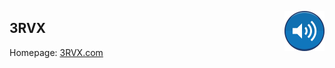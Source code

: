 <a href="http://matthew.malensek.net/projects/3RVX"><img align="right" src="Assets/MainIcon-PNGs/64.png"/></a>

3RVX
----

Homepage: [3RVX.com](https://3RVX.com])
